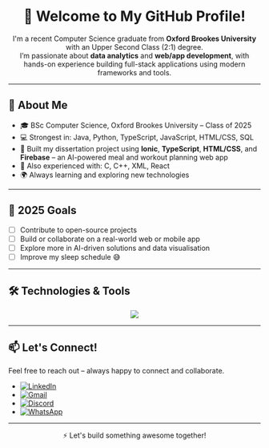 <h1 align="center">
  👋 Welcome to My GitHub Profile!
</h1>

<p align="center">
  I'm a recent Computer Science graduate from <strong>Oxford Brookes University</strong> with an Upper Second Class (2:1) degree. <br />
  I’m passionate about <strong>data analytics</strong> and <strong>web/app development</strong>, with hands-on experience building full-stack applications using modern frameworks and tools.
</p>

---

## 🧠 About Me

- 🎓 BSc Computer Science, Oxford Brookes University – Class of 2025  
- 💻 Strongest in: Java, Python, TypeScript, JavaScript, HTML/CSS, SQL  
- 📱 Built my dissertation project using **Ionic**, **TypeScript**, **HTML/CSS**, and **Firebase** – an AI-powered meal and workout planning web app  
- 🔧 Also experienced with: C, C++, XML, React  
- 🌍 Always learning and exploring new technologies  

---

## 🚀 2025 Goals

- [ ] Contribute to open-source projects  
- [ ] Build or collaborate on a real-world web or mobile app  
- [ ] Explore more in AI-driven solutions and data visualisation  
- [ ] Improve my sleep schedule 😅  

---

## 🛠️ Technologies & Tools

<p align="center">
  <a href="https://skillicons.dev">
    <img src="https://skillicons.dev/icons?i=js,ts,html,css,java,python,cpp,c,react,firebase&theme=dark" />
  </a>
</p>

---

## 📫 Let's Connect!

Feel free to reach out – always happy to connect and collaborate.

- [![LinkedIn](https://img.shields.io/badge/-LinkedIn-0A66C2?style=flat&logo=LinkedIn&logoColor=white)](https://www.linkedin.com/in/antonio-yanchev-00a938227/)
- [![Gmail](https://img.shields.io/badge/Gmail-D14836?style=flat&logo=gmail&logoColor=white)](mailto:antonio.yanchev@gmail.com)
- [![Discord](https://img.shields.io/badge/Discord-%235865F2.svg?style=flat&logo=discord&logoColor=white)](https://discord.com/users/267356966299369493)
- [![WhatsApp](https://img.shields.io/badge/WhatsApp-25D366?style=flat&logo=whatsapp&logoColor=white)](https://wa.me/+447464725420)

---

<p align="center">
  ⚡ Let's build something awesome together!
</p>
